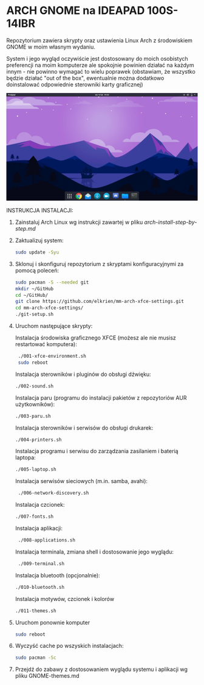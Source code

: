 # ARCH GNOME na IDEAPAD 100S-14IBR

Repozytorium zawiera skrypty oraz ustawienia Linux Arch z środowiskiem GNOME w moim własnym wydaniu. 

System i jego wygląd oczywiście jest dostosowany do moich osobistych preferencji na moim komputerze ale spokojnie powinien działać na każdym innym - nie powinno wymagać to wielu poprawek (obstawiam, że wszystko będzie działać "out of the box", ewentualnie można dodatkowo doinstalować odpowiednie sterowniki karty graficznej)

![](https://github.com/elkrien/mm-arch-gnome-settings/blob/main/Config-files/GNOME-pulpit.png?raw=true)

INSTRUKCJA INSTALACJI:

1. Zainstaluj Arch Linux wg instrukcji zawartej w pliku *arch-install-step-by-step.md*

2. Zaktualizuj system:

   ```sh
   sudo update -Syu
   ```

5. Sklonuj i skonfiguruj repozytorium z skryptami konfiguracyjnymi za pomocą poleceń:

   ```sh
   sudo pacman -S --needed git
   mkdir ~/GitHub
   cd ~/GitHub/
   git clone https://github.com/elkrien/mm-arch-xfce-settings.git
   cd mm-arch-xfce-settings/
   ./git-setup.sh
   ```

4. Uruchom następujące skrypty:

   Instalacja środowiska graficznego XFCE (możesz ale nie musisz restartować komputera):

   ```sh
    ./001-xfce-environment.sh
    sudo reboot
   ```

   Instalacja sterowników i pluginów do obsługi dźwięku:

   ```sh
   ./002-sound.sh
   ```

   Instalacja paru (programu do instalacji pakietów z repozytoriów AUR użytkowników):

   ```sh
   ./003-paru.sh
   ```

   Instalacja sterowników i serwisów do obsługi drukarek:

   ```sh
   ./004-printers.sh
   ```

   Instalacja programu i serwisu do zarządzania zasilaniem i baterią laptopa:

   ```sh
   ./005-laptop.sh
   ```

   Instalacja serwisów sieciowych (m.in. samba, avahi):

   ```sh
    ./006-network-discovery.sh
   ```

   Instalacja czcionek:

   ```sh
   ./007-fonts.sh
   ```

   Instalacja aplikacji:

   ```sh
    ./008-applications.sh
   ```

   Instalacja terminala, zmiana shell i dostosowanie jego wyglądu:

   ```sh
    ./009-terminal.sh
   ```

   Instalacja bluetooth (opcjonalnie):

   ```sh
   ./010-bluetooth.sh
   ```

   Instalacja motywów, czcionek i kolorów

   ```sh
   ./011-themes.sh
   ```

5. Uruchom ponownie komputer

   ```sh
   sudo reboot
   ```

6. Wyczyść cache po wszyskich instalacjach:

   ```sh
   sudo pacman -Sc
   ```

7. Przejdź do zabawy z dostosowaniem wyglądu systemu i aplikacji wg pliku GNOME-themes.md



 
